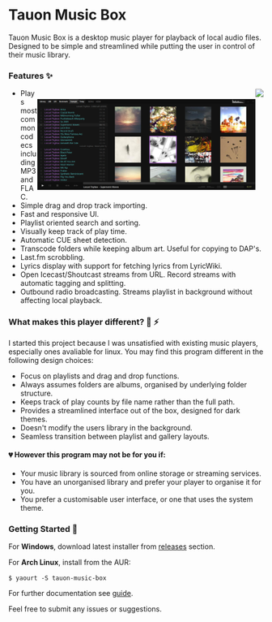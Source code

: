 # Tauon Music Box

Tauon Music Box is a desktop music player for playback of local audio files.
Designed to be simple and streamlined while putting the user in control of their music library.

### Features :sparkles:


<img src="https://cloud.githubusercontent.com/assets/17271572/25081441/88abb624-239e-11e7-9ba8-d51bc015b168.jpg" align="right" height="200px" hspace="0px" vspace="0px">


<img src="docs/scrn1.jpg" align="right" height="179px" hspace="0px" vspace="20px">

  - Plays most common codecs including MP3 and FLAC.
  - Simple drag and drop track importing.
  - Fast and responsive UI.
  - Playlist oriented search and sorting.
  - Visually keep track of play time.
  - Automatic CUE sheet detection.
  - Transcode folders while keeping album art. Useful for copying to DAP's.
  - Last.fm scrobbling.
  - Lyrics display with support for fetching lyrics from LyricWiki.
  - Open Icecast/Shoutcast streams from URL. Record streams with automatic tagging and splitting.
  - Outbound radio broadcasting. Streams playlist in background without affecting local playback.

### What makes this player different? :lemon: :zap:

I started this project because I was unsatisfied with existing music players, especially ones avaliable for linux. You may find this program different in the following design choices:

 - Focus on playlists and drag and drop functions.
 - Always assumes folders are albums, organised by underlying folder structure.
 - Keeps track of play counts by file name rather than the full path.
 - Provides a streamlined interface out of the box, designed for dark themes.
 - Doesn't modify the users library in the background.
 - Seamless transition between playlist and gallery layouts.
 
#### :broken_heart: However this program may not be for you if:

 - Your music library is sourced from online storage or streaming services.
 - You have an unorganised library and prefer your player to organise it for you.
 - You prefer a customisable user interface, or one that uses the system theme.

### Getting Started :dizzy:

For __Windows__, download latest installer from [releases](https://github.com/Taiko2k/tauonmb/releases) section.

For __Arch Linux__, install from the AUR:  

    $ yaourt -S tauon-music-box


For further documentation see [guide](docs/guide.md).

Feel free to submit any issues or suggestions.
